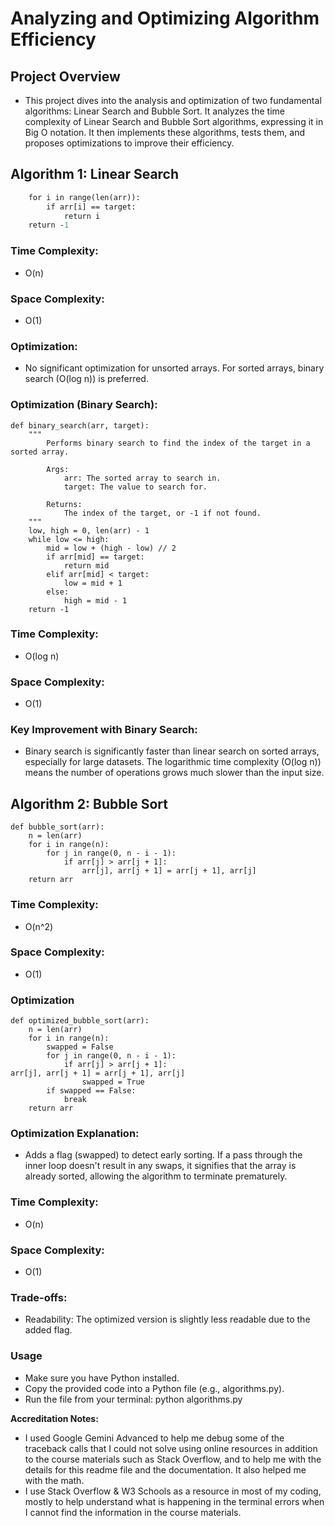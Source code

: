 # Analyzing and Optimizing Algorithm Efficiency

## Project Overview
- This project dives into the analysis and optimization of two fundamental algorithms: Linear Search and Bubble Sort. It analyzes the time complexity of Linear Search and Bubble Sort algorithms, expressing it in Big O notation. It then implements these algorithms, tests them, and proposes optimizations to improve their efficiency.

## Algorithm 1: Linear Search
```def linear_search(arr, target):
    for i in range(len(arr)):
        if arr[i] == target:
            return i
    return -1
```

### Time Complexity:
- O(n)

### Space Complexity: 
- O(1)

### Optimization:
- No significant optimization for unsorted arrays. For sorted arrays, binary search (O(log n)) is preferred.

### Optimization (Binary Search):
```
def binary_search(arr, target):
    """
        Performs binary search to find the index of the target in a sorted array.

        Args:
            arr: The sorted array to search in.
            target: The value to search for.

        Returns:
            The index of the target, or -1 if not found.
    """
    low, high = 0, len(arr) - 1
    while low <= high:
        mid = low + (high - low) // 2
        if arr[mid] == target:
            return mid
        elif arr[mid] < target:
            low = mid + 1
        else:
            high = mid - 1
    return -1
```
### Time Complexity: 
- O(log n)

### Space Complexity: 
- O(1)

### Key Improvement with Binary Search:
- Binary search is significantly faster than linear search on sorted arrays, especially for large datasets. The logarithmic time complexity (O(log n)) means the number of operations grows much slower than the input size.

## Algorithm 2: Bubble Sort
```
def bubble_sort(arr):
    n = len(arr)
    for i in range(n):
        for j in range(0, n - i - 1):
            if arr[j] > arr[j + 1]:
                arr[j], arr[j + 1] = arr[j + 1], arr[j] 
    return arr
```
### Time Complexity:
- O(n^2)

### Space Complexity: 
- O(1)

### Optimization
```
def optimized_bubble_sort(arr):
    n = len(arr)
    for i in range(n):
        swapped = False
        for j in range(0, n - i - 1):
            if arr[j] > arr[j + 1]:
arr[j], arr[j + 1] = arr[j + 1], arr[j]
                swapped = True
        if swapped == False: 
            break 
    return arr
```
### Optimization Explanation:
- Adds a flag (swapped) to detect early sorting. If a pass through the inner loop doesn't result in any swaps, it signifies that the array is already sorted, allowing the algorithm to terminate prematurely. 

### Time Complexity:
- O(n)

### Space Complexity: 
- O(1)

### Trade-offs:
- Readability: The optimized version is slightly less readable due to the added flag.

### Usage
- Make sure you have Python installed.
- Copy the provided code into a Python file (e.g., algorithms.py).
- Run the file from your terminal: python algorithms.py

**Accreditation Notes:**
- I used Google Gemini Advanced to help me debug some of the traceback calls that I could not solve using online resources in addition to the course materials such as Stack Overflow, and to help me with the details for this readme file and the documentation. It also helped me with the math.
- I use Stack Overflow & W3 Schools as a resource in most of my coding, mostly to help understand what is happening in the terminal errors when I cannot find the information in the course materials.
